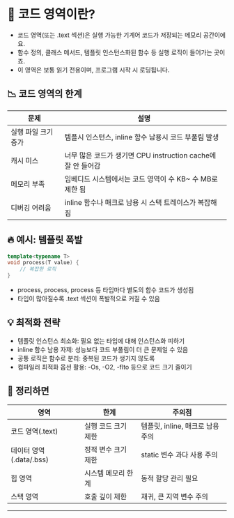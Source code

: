 # 🧠 코드 영역이란?
- 코드 영역(또는 .text 섹션)은 실행 가능한 기계어 코드가 저장되는 메모리 공간이에요.
- 함수 정의, 클래스 메서드, 템플릿 인스턴스화된 함수 등 실행 로직이 들어가는 곳이죠.
- 이 영역은 보통 읽기 전용이며, 프로그램 시작 시 로딩됩니다.

## 📉 코드 영역의 한계
 문제  | 설명  |
|------|------| 
| 실행 파일 크기 증가  | 템플시 인스턴스, inline 함수 남용시 코드 부풀림 발생  | 
| 캐시 미스 | 너무 많은 코드가 생기면 CPU instruction cache에 잘 안 들어감  | 
| 메모리 부족 | 임베디드 시스템에서는 코드 영역이 수 KB~ 수 MB로 제한 됨 | 
| 디버깅 어려움 | inline 함수나 매크로 남용 시 스택 트레이스가 복잡해짐 | 



## 🔥 예시: 템플릿 폭발
```cpp
template<typename T>
void process(T value) {
    // 복잡한 로직
}
```

- process<int>, process<float>, process<MyType> 등
타입마다 별도의 함수 코드가 생성됨
- 타입이 많아질수록 .text 섹션이 폭발적으로 커질 수 있음

## 💡 최적화 전략
- 템플릿 인스턴스 최소화: 필요 없는 타입에 대해 인스턴스화 피하기
- inline 함수 남용 자제: 성능보다 코드 부풀림이 더 큰 문제일 수 있음
- 공통 로직은 함수로 분리: 중복된 코드가 생기지 않도록
- 컴파일러 최적화 옵션 활용: -Os, -O2, -flto 등으로 코드 크기 줄이기

## 🧭 정리하면
| 영역 | 한계 | 주의점 |
|-----|------|--------| 
| 코드 영역(.text) | 실행 코드 크기 제한  | 템플릿, inline, 매크로 남용 주의  | 
| 데이터 영역(.data/.bss) | 정적 변수 크기 제한 | static 변수 과다 사용 주의 | 
| 힙 영역 | 시스템 메모리 한계 | 동적 할당 관리 필요 | 
| 스택 영역 | 호출 깊이 제한 | 재귀, 큰 지역 변수 주의 | 

---




